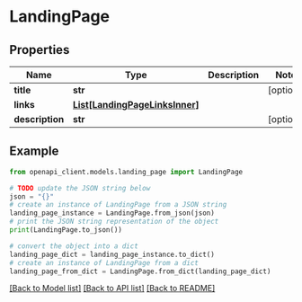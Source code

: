 # LandingPage


## Properties

Name | Type | Description | Notes
------------ | ------------- | ------------- | -------------
**title** | **str** |  | [optional] 
**links** | [**List[LandingPageLinksInner]**](LandingPageLinksInner.md) |  | 
**description** | **str** |  | [optional] 

## Example

```python
from openapi_client.models.landing_page import LandingPage

# TODO update the JSON string below
json = "{}"
# create an instance of LandingPage from a JSON string
landing_page_instance = LandingPage.from_json(json)
# print the JSON string representation of the object
print(LandingPage.to_json())

# convert the object into a dict
landing_page_dict = landing_page_instance.to_dict()
# create an instance of LandingPage from a dict
landing_page_from_dict = LandingPage.from_dict(landing_page_dict)
```
[[Back to Model list]](../README.md#documentation-for-models) [[Back to API list]](../README.md#documentation-for-api-endpoints) [[Back to README]](../README.md)


